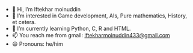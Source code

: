 - 👋 Hi, I’m Iftekhar moinuddin
- 👀 I’m interested in Game development, AIs, Pure mathematics, History, et cetera. 
- 🌱 I’m currently learning Python, C, R and HTML. 
- 📫 You reach me from gmail: iftekharmoinuddin433@gmail.com
- 😄 Pronouns: he/him

<!---
ishowdeepknight/ishowdeepknight is a ✨ special ✨ repository because its `README.md` (this file) appears on your GitHub profile.
You can click the Preview link to take a look at your changes.
--->
